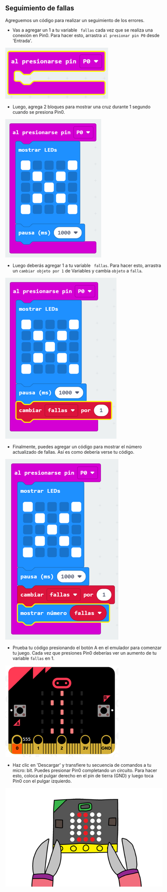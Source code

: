 ## Seguimiento de fallas

Agreguemos un código para realizar un seguimiento de los errores.

+ Vas a agregar un 1 a tu variable ` fallas` cada vez que se realiza una conexión en Pin0. Para hacer esto, arrastra ` al presionar pin P0 ` desde 'Entrada'.

![captura de pantalla](images/frustration-pressPin0.png)

+ Luego, agrega 2 bloques para mostrar una cruz durante 1 segundo cuando se presiona Pin0.

![captura de pantalla](images/frustration-pin0-x.png)

+ Luego deberás agregar 1 a tu variable ` fallas`. Para hacer esto, arrastra un `cambiar objeto por 1` de Variables y cambia `objeto` a `falla`. 

![captura de pantalla](images/frustration-pin0-fails.png)

+ Finalmente, puedes agregar un código para mostrar el número actualizado de fallas. Así es como debería verse tu código.

![captura de pantalla](images/frustration-pin0-code.png)

+ Prueba tu código presionando el botón A en el emulador para comenzar tu juego. Cada vez que presiones Pin0 deberías ver un aumento de tu variable `fallas` en 1.

![captura de pantalla](images/frustration-pin0-test.png)

+ Haz clic en 'Descargar' y transfiere tu secuencia de comandos a tu micro: bit. Puedes presionar Pin0 completando un circuito. Para hacer esto, coloca el pulgar derecho en el pin de tierra (GND) y luego toca Pin0 con el pulgar izquierdo.

![captura de pantalla](images/frustration-pin0-compile.png)